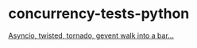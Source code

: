 # concurrency-tests-python

[Asyncio, twisted, tornado, gevent walk into a bar...](https://www.bitecode.dev/p/asyncio-twisted-tornado-gevent-walk)
